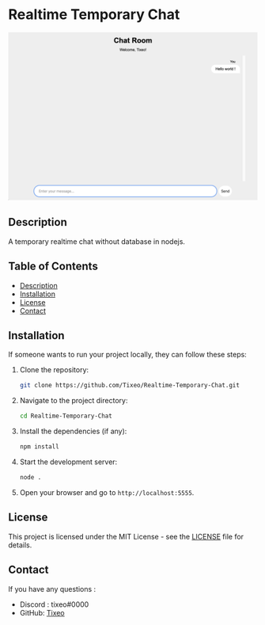 # Realtime Temporary Chat

![Project Screenshot](image/presentation.png)

## Description

A temporary realtime chat without database in nodejs.


## Table of Contents

- [Description](#description)
- [Installation](#installation)
- [License](#license)
- [Contact](#contact)

## Installation

If someone wants to run your project locally, they can follow these steps:

1. Clone the repository:
    ```bash
    git clone https://github.com/Tixeo/Realtime-Temporary-Chat.git
    ```
2. Navigate to the project directory:
    ```bash
    cd Realtime-Temporary-Chat
    ```
3. Install the dependencies (if any):
    ```bash
    npm install
    ```
4. Start the development server:
    ```bash
    node .
    ```
5. Open your browser and go to `http://localhost:5555`.

## License

This project is licensed under the MIT License - see the [LICENSE](LICENSE) file for details.

## Contact

If you have any questions :

- Discord : tixeo#0000
- GitHub: [Tixeo](https://github.com/Tixeo)
